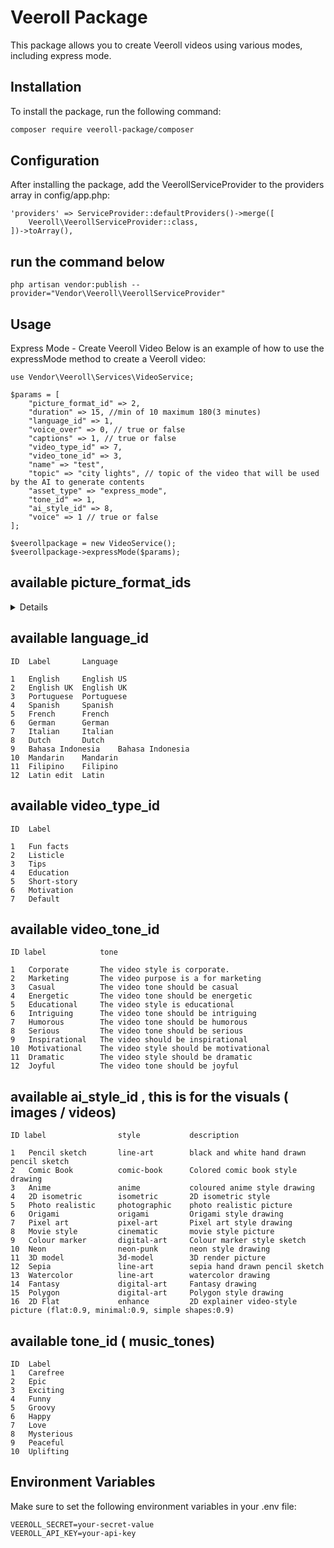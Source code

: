 # Veeroll Package

This package allows you to create Veeroll videos using various modes, including express mode.

## Installation

To install the package, run the following command:

```bash
composer require veeroll-package/composer
```

## Configuration
After installing the package, add the VeerollServiceProvider to the providers array in config/app.php:

```
'providers' => ServiceProvider::defaultProviders()->merge([
    Veeroll\VeerollServiceProvider::class,
])->toArray(),
```
## run the command below
```
php artisan vendor:publish --provider="Vendor\Veeroll\VeerollServiceProvider"

```

##  Usage
Express Mode - Create Veeroll Video
Below is an example of how to use the expressMode method to create a Veeroll video:

```
use Vendor\Veeroll\Services\VideoService;

$params = [
    "picture_format_id" => 2,
    "duration" => 15, //min of 10 maximum 180(3 minutes) 
    "language_id" => 1,
    "voice_over" => 0, // true or false 
    "captions" => 1, // true or false
    "video_type_id" => 7,
    "video_tone_id" => 3,
    "name" => "test", 
    "topic" => "city lights", // topic of the video that will be used by the AI to generate contents
    "asset_type" => "express_mode",
    "tone_id" => 1,
    "ai_style_id" => 8,
    "voice" => 1 // true or false
];

$veerollpackage = new VideoService();
$veerollpackage->expressMode($params);

```

## available picture_format_ids

<details>
ID  Label           aspect Ration   Width   Height

1	Square (1:1)	1:1	            1024	1024
2	Vertical (9:16)	9:16	        768	    1344
3	Wide (16:9)	    16:9	        1344	768
</details>

## available language_id

```
ID  Label       Language

1	English	    English US
2	English UK	English UK
3	Portuguese	Portuguese
4	Spanish	    Spanish
5	French	    French
6	German  	German
7	Italian	    Italian
8	Dutch	    Dutch
9	Bahasa Indonesia	Bahasa Indonesia
10	Mandarin	Mandarin
11	Filipino	Filipino
12	Latin edit	Latin
```

## available video_type_id

```
ID  Label

1	Fun facts
2	Listicle
3	Tips
4	Education
5	Short-story
6	Motivation
7   Default
```

## available video_tone_id

```
ID label            tone

1	Corporate	    The video style is corporate.
2	Marketing	    The video purpose is a for marketing
3	Casual	        The video tone should be casual
4	Energetic	    The video tone should be energetic
5	Educational	    The video style is educational
6	Intriguing	    The video tone should be intriguing
7	Humorous	    The video tone should be humorous
8	Serious	        The video tone should be serious
9	Inspirational	The video should be inspirational
10	Motivational	The video style should be motivational
11	Dramatic	    The video style should be dramatic
12	Joyful	        The video tone should be joyful
```

## available ai_style_id , this is for the visuals ( images / videos)
```
ID label                style           description

1	Pencil sketch	    line-art	    black and white hand drawn pencil sketch
2	Comic Book          comic-book	    Colored comic book style drawing
3	Anime	            anime	        coloured anime style drawing
4	2D isometric	    isometric	    2D isometric style
5	Photo realistic	    photographic	photo realistic picture
6	Origami	            origami	        Origami style drawing
7	Pixel art	        pixel-art	    Pixel art style drawing
8	Movie style	        cinematic	    movie style picture
9	Colour marker	    digital-art	    Colour marker style sketch
10	Neon	            neon-punk	    neon style drawing
11	3D model	        3d-model	    3D render picture
12	Sepia	            line-art	    sepia hand drawn pencil sketch
13	Watercolor	        line-art	    watercolor drawing
14	Fantasy	            digital-art	    Fantasy drawing
15	Polygon	            digital-art	    Polygon style drawing
16	2D Flat	            enhance	        2D explainer video-style picture (flat:0.9, minimal:0.9, simple shapes:0.9)

```

## available tone_id ( music_tones)
```
ID  Label
1	Carefree
2	Epic
3	Exciting
4	Funny
5	Groovy
6	Happy
7	Love
8	Mysterious
9	Peaceful
10	Uplifting

```

## Environment Variables
Make sure to set the following environment variables in your .env file:

```
VEEROLL_SECRET=your-secret-value
VEEROLL_API_KEY=your-api-key
```